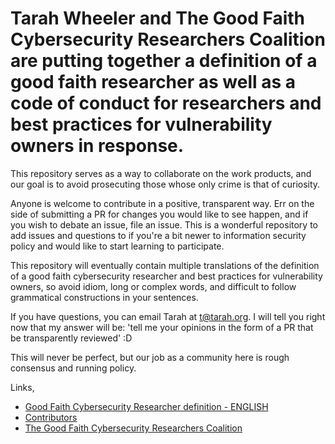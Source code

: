 # Tarah Wheeler and The Good Faith Cybersecurity Researchers Coalition are putting together a definition of a good faith researcher as well as a code of conduct for researchers and best practices for vulnerability owners in response. 
This repository serves as a way to collaborate on the work products, and our goal is to avoid prosecuting those whose only crime is that of curiosity.

Anyone is welcome to contribute in a positive, transparent way. Err on the side of submitting a PR for changes you would like to see happen, and if you wish to debate an issue, file an issue. This is a wonderful repository to add issues and questions to if you're a bit newer to information security policy and would like to start learning to participate.

This repository will eventually contain multiple translations of the definition of a good faith cybersecurity researcher and best practices for vulnerability owners, so avoid idiom, long or complex words, and difficult to follow grammatical constructions in your sentences.

If you have questions, you can email Tarah at t@tarah.org. I will tell you right now that my answer will be: 'tell me your opinions in the form of a PR that be transparently reviewed' :D

This will never be perfect, but our job as a community here is rough consensus and running policy.

Links,
* [Good Faith Cybersecurity Researcher definition - ENGLISH](gf_definition.md)
* [Contributors](contributors.md)
* [The Good Faith Cybersecurity Researchers Coalition](https://gfcrc.org/) 
